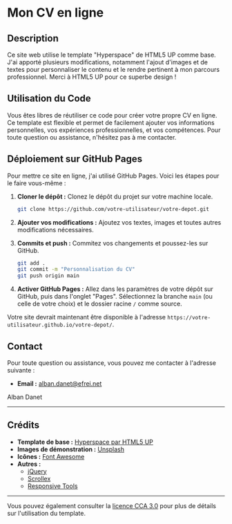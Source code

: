 # Mon CV en ligne

## Description

Ce site web utilise le template "Hyperspace" de HTML5 UP comme base. J'ai apporté plusieurs modifications, notamment l'ajout d'images et de textes pour personnaliser le contenu et le rendre pertinent à mon parcours professionnel. Merci à HTML5 UP pour ce superbe design !

## Utilisation du Code

Vous êtes libres de réutiliser ce code pour créer votre propre CV en ligne. Ce template est flexible et permet de facilement ajouter vos informations personnelles, vos expériences professionnelles, et vos compétences. Pour toute question ou assistance, n'hésitez pas à me contacter.

## Déploiement sur GitHub Pages

Pour mettre ce site en ligne, j'ai utilisé GitHub Pages. Voici les étapes pour le faire vous-même :

1. **Cloner le dépôt :** Clonez le dépôt du projet sur votre machine locale.
    ```bash
    git clone https://github.com/votre-utilisateur/votre-depot.git
    ```

2. **Ajouter vos modifications :** Ajoutez vos textes, images et toutes autres modifications nécessaires.

3. **Commits et push :** Commitez vos changements et poussez-les sur GitHub.
    ```bash
    git add .
    git commit -m "Personnalisation du CV"
    git push origin main
    ```

4. **Activer GitHub Pages :** Allez dans les paramètres de votre dépôt sur GitHub, puis dans l'onglet "Pages". Sélectionnez la branche `main` (ou celle de votre choix) et le dossier racine `/` comme source.

Votre site devrait maintenant être disponible à l'adresse `https://votre-utilisateur.github.io/votre-depot/`.

## Contact

Pour toute question ou assistance, vous pouvez me contacter à l'adresse suivante :
- **Email :** alban.danet@efrei.net

Alban Danet

---

## Crédits

- **Template de base :** [Hyperspace par HTML5 UP](https://html5up.net/hyperspace)
- **Images de démonstration :** [Unsplash](https://unsplash.com)
- **Icônes :** [Font Awesome](https://fontawesome.io)
- **Autres :**
  - [jQuery](https://jquery.com)
  - [Scrollex](https://github.com/ajlkn/jquery.scrollex)
  - [Responsive Tools](https://github.com/ajlkn/responsive-tools)

---

Vous pouvez également consulter la [licence CCA 3.0](https://html5up.net/license) pour plus de détails sur l'utilisation du template.
